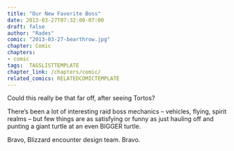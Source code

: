 ```yaml
---
title: "Our New Favorite Boss"
date: 2013-03-27T07:32:00-07:00
draft: false
author: "Rades"
comic: "2013-03-27-bearthrow.jpg"
chapter: Comic
chapters:
- comic
tags:  TAGSLISTTEMPLATE
chapter_link: /chapters/comic/
related_comics: RELATEDCOMICTEMPLATE
---
```


Could this really be that far off, after seeing Tortos?


There’s been a lot of interesting raid boss mechanics – vehicles, flying, spirit realms – but few things are as satisfying or funny as just hauling off and punting a giant turtle at an even BIGGER turtle. 


Bravo, Blizzard encounter design team. Bravo.

